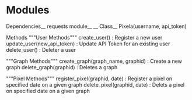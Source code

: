 # Modules

Dependencies__
requests module__
__
Class__
Pixela(username, api_token)

Methods
"""User Methods"""
create_user()                     : Register a new user
update_user(new_api_token)        : Update API Token for an existing user
delete_user()                     : Deleter a user

"""Graph Methods"""
create_graph(graph_name, graphid) : Create a new graph
delete_graph(graphid)             : Deletes a graph

"""Pixel Methods"""
register_pixel(graphid, date)     : Register a pixel on specified date on a given graph
delete_pixel(graphid, date)       : Delets a pixel on specified date on a given graph
